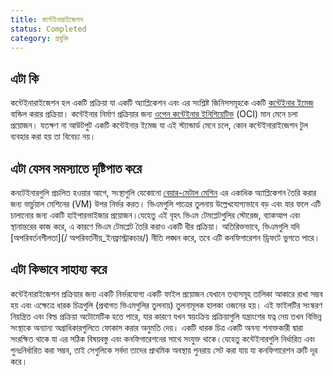 ```yaml
---
title: কন্টেইনারাইজেশন
status: Completed
category: প্রযুক্তি
---
```


## এটা কি

কন্টেইনারাইজেশন হল একটি প্রক্রিয়া যা একটি অ্যাপ্লিকেশন এবং এর সংশ্লিষ্ট জিনিসসমূহকে একটি [কন্টেইনার ইমেজ](/container-image/) বান্ডিল করার প্রক্রিয়া। কন্টেইনার নির্মাণ প্রক্রিয়ার জন্য [ওপেন কন্টেইনার ইনিশিয়েটিভ](https://opencontainers.org) (OCI) মান মেনে চলা প্রয়োজন। যতক্ষণ না আউটপুট একটি কন্টেইনার ইমেজ যা এই স্ট্যান্ডার্ড মেনে চলে, কোন কন্টেইনারাইজেশন টুল ব্যবহার করা হয় তা বিবেচ্য নয়।

## এটা যেসব সমস্যাতে দৃষ্টিপাত করে

কনটেইনারগুলি প্রচলিত হওয়ার আগে, সংস্থাগুলি যেকোনো  [বেয়ার-মেটাল মেশিন](/bare_metal_machine/) এর একাধিক অ্যাপ্লিকেশন তৈরি করার জন্য ভার্চুয়াল মেশিনের (VM) উপর নির্ভর করত। ভিএমগুলি পাত্রের তুলনায় উল্লেখযোগ্যভাবে  বড় এবং যার ফলে এটি চালানোর জন্য একটি হাইপারভাইজার প্রয়োজন।যেহেতু এই বৃহৎ ভিএম টেমপ্লেটগুলির স্টোরেজ, ব্যাকআপ এবং স্থানান্তরের কাজ করে, এ কারণে ভিএম টেমপ্লেট তৈরি করাও একটি ধীর প্রক্রিয়া। অতিরিক্তভাবে, ভিএমগুলি যদি  [অপরিবর্তনশীলতা](/ অপরিবর্তনীয়_ইনফ্রাস্ট্রাকচার/) নীতি লঙ্ঘন করে, তবে এটি কনফিগারেশন ড্রিফটে ভুগতে পারে। 

## এটা কিভাবে সাহায্য করে

কন্টেইনারাইজেশন প্রক্রিয়ার জন্য একটি নির্ভরযোগ্য একটি ফাইল প্রয়োজন যেখানে তথ্যসমূহ তালিকা আকারে রাখা সম্ভব হয় এবং এক্ষেত্রে ধারক চিত্রগুলি (প্রথাগত ভিএমগুলির তুলনায়) তুলনামূলক হালকা ওজনের হয়। এই ফাইলটির সংস্করণ নিয়ন্ত্রিত এবং বিল্ড প্রক্রিয়া অটোমেটিক হতে পারে, যার কারণে যখন স্বয়ংক্রিয় প্রক্রিয়াগুলি যন্ত্রাংশের যত্ন নেয় তখন বিভিন্ন সংস্থাকে অন্যান্য অগ্রাধিকারগুলিতে ফোকাস করার অনুমতি দেয়। একটি ধারক চিত্র একটি অনন্য শনাক্তকারী দ্বারা সংরক্ষিত থাকে যা এর সঠিক বিষয়বস্তু এবং কনফিগারেশনের সাথে সংযুক্ত থাকে।যেহেতু কন্টেইনারগুলি নির্ধারিত এবং পুনঃনির্ধারিত করা সম্ভব, তাই সেগুলিকে সর্বদা তাদের প্রাথমিক অবস্থায় পুনরায় সেট করা যায় যা কনফিগারেশন ত্রুটি দূর করে।
 
